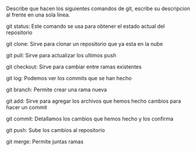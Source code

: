 Describe que hacen los siguientes comandos de git, escribe su descripcion al frente en una sola linea.

git status: Este comando se usa para obtener el estado actual del repositorio

git clone: Sirve para clonar un repositorio que ya esta en la nube

git pull: Sirve para actualizar los ultimos push

git checkout: Sirve para cambiar entre ramas existentes

git log: Podemos ver los commits que se han hecho

git branch: Permite crear una rama nueva

git add: Sirve para agregar los archivos que hemos hecho cambios para hacer un commit

git commit: Detallamos los cambios que hemos hecho y los confirma   

git push: Sube los cambios al repositorio   

git merge: Permite juntas ramas 
